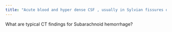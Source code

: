 ```yaml
---
title: "Acute blood and hyper dense CSF , usually in Sylvian fissures or basal cisterns"
---
```

What are typical CT findings for Subarachnoid hemorrhage?

